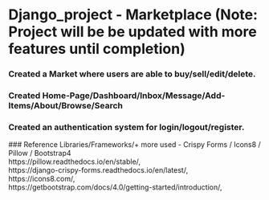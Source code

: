 # Django_project - Marketplace (Note: Project will be be updated with more features until completion)
### Created a Market where users are able to buy/sell/edit/delete. 
### Created Home-Page/Dashboard/Inbox/Message/Add-Items/About/Browse/Search
### Created an authentication system for login/logout/register.

<main>





























</main>
### Reference Libraries/Frameworks/+ more used - Crispy Forms / Icons8 / Pillow / Bootstrap4
<footer>
<div>
https://pillow.readthedocs.io/en/stable/,
</div>
<div>
https://django-crispy-forms.readthedocs.io/en/latest/,
 </div>
 <div>
https://icons8.com/,
  </div>
  <div>
https://getbootstrap.com/docs/4.0/getting-started/introduction/,
  </div>
</footer>
